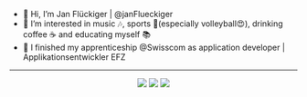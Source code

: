 - 👋 Hi, I’m Jan Flückiger | @janFlueckiger
- 👀 I’m interested in music 🎶, sports 🏐(especially volleyball😍), drinking coffee ☕ and educating myself 📚
- 🌱 I finished my apprenticeship @Swisscom as application developer | Applikationsentwickler EFZ

<hr>

<div align="center">
<p>
  <img src="https://github-readme-stats.vercel.app/api?username=janFlueckiger&show_icons=true&locale=en&theme=blue_navy&hide_rank=true"/>
  <img src="https://github-readme-streak-stats.herokuapp.com/?user=janFlueckiger&&theme=blue_navy"/>
  <img src="https://github-readme-stats.vercel.app/api/top-langs?username=janFlueckiger&show_icons=true&locale=en&layout=donut&theme=blue_navy"/>
</p>
</div>
<!---
janFlueckiger/janFlueckiger is a ✨ special ✨ repository because its `README.md` (this file) appears on your GitHub profile.
You can click the Preview link to take a look at your changes.
--->
